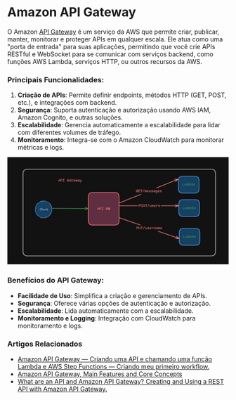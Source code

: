 # Amazon API Gateway

O Amazon [API Gateway](https://aws.amazon.com/pt/api-gateway/) é um serviço da AWS que permite criar, publicar, manter, monitorar e proteger APIs em qualquer escala. Ele atua como uma "porta de entrada" para suas aplicações, permitindo que você crie APIs RESTful e WebSocket para se comunicar com serviços backend, como funções AWS Lambda, serviços HTTP, ou outros recursos da AWS.

### Principais Funcionalidades:

1. **Criação de APIs**: Permite definir endpoints, métodos HTTP (GET, POST, etc.), e integrações com backend.
2. **Segurança**: Suporta autenticação e autorização usando AWS IAM, Amazon Cognito, e outras soluções.
3. **Escalabilidade**: Gerencia automaticamente a escalabilidade para lidar com diferentes volumes de tráfego.
4. **Monitoramento**: Integra-se com o Amazon CloudWatch para monitorar métricas e logs.

![API Gateway](images/apigw.png)

### Benefícios do API Gateway:

- **Facilidade de Uso**: Simplifica a criação e gerenciamento de APIs.
- **Segurança**: Oferece várias opções de autenticação e autorização.
- **Escalabilidade**: Lida automaticamente com a escalabilidade.
- **Monitoramento e Logging**: Integração com CloudWatch para monitoramento e logs.


### Artigos Relacionados

- [Amazon API Gateway — Criando uma API e chamando uma função Lambda e AWS Step Functions — Criando meu primeiro workflow.](https://jvictor17.medium.com/amazon-api-gateway-criando-uma-api-e-chamando-uma-fun%C3%A7%C3%A3o-lambda-e-aws-step-functions-criando-915f72f2cefb)
- [Amazon API Gateway, Main Features and Core Concepts](https://medium.com/aws-lambda-serverless-developer-guide-with-hands/amazon-api-gateway-main-features-and-core-concepts-980e8cadef09)
- [What are an API and Amazon API Gateway? Creating and Using a REST API with Amazon API Gateway.](https://cmakkaya.medium.com/what-is-an-api-and-the-amazon-api-gateway-creating-and-using-a-rest-api-with-amazon-api-gateway-d1b42cbb1037)

